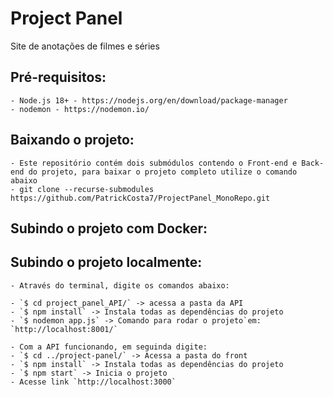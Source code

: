# Project Panel
Site de anotações de filmes e séries

## Pré-requisitos:
    - Node.js 18+ - https://nodejs.org/en/download/package-manager
    - nodemon - https://nodemon.io/

## Baixando o projeto:
    - Este repositório contém dois submódulos contendo o Front-end e Back-end do projeto, para baixar o projeto completo utilize o comando abaixo 
    - git clone --recurse-submodules https://github.com/PatrickCosta7/ProjectPanel_MonoRepo.git 

## Subindo o projeto com Docker:


## Subindo o projeto localmente:
    - Através do terminal, digite os comandos abaixo:

    - `$ cd project_panel_API/` -> acessa a pasta da API
    - `$ npm install` -> Instala todas as dependências do projeto
    - `$ nodemon app.js` -> Comando para rodar o projeto`em: `http://localhost:8001/`

    - Com a API funcionando, em seguinda digite:
    - `$ cd ../project-panel/` -> Acessa a pasta do front
    - `$ npm install` -> Instala todas as dependências do projeto
    - `$ npm start` -> Inicia o projeto
    - Acesse link `http://localhost:3000`

